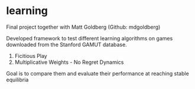 # learning

Final project together with Matt Goldberg (Github: mdgoldberg)

Developed framework to test different learning algorithms on games 
downloaded from the Stanford GAMUT database. 

1) Ficitious Play
2) Multiplicative Weights - No Regret Dynamics

Goal is to compare them and evaluate their performance at reaching stable equilibria
